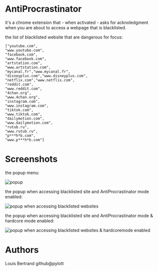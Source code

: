 # AntiProcrastinator

it's a chrome extension that - when activated - asks for acknoledgment when you are about to access a webpage that is blacklisted.

the list of blacklisted website that are dangerous for focus:

    ["youtube.com",
    "www.youtube.com",
    "facebook.com",
    "www.facebook.com",
    "artstation.com",
    "www.artstation.com",
    "mycanal.fr","www.mycanal.fr",
    "disneyplus.com","www.disneyplus.com",
    "netflix.com","www.netflix.com",
    "reddit.com",
    "www.reddit.com",
    "4chan.org",
    "www.4chan.org",
    "instagram.com",
    "www.instagram.com",
    "tiktok.com",
    "www.tiktok.com",
    "dailymotion.com",
    "www.dailymotion.com",
    "rutub.ru",
    "www.rutub.ru",
    "p***h*b.com",
    "www.p***h*b.com"]

# Screenshots

the popup menu:

![popup](https://github.com/PYLOTT/AntiProcrastinator/raw/main/imgs/screen1.JPG)

the popup when accessing blacklisted site and AntiProcrastinator mode enabled:

![popup when accessing blacklisted websites](https://github.com/PYLOTT/AntiProcrastinator/raw/main/imgs/screen2.JPG)

the popup when accessing blacklisted site and AntiProcrastinator mode & hardcore mode enabled:

![popup when accessing blacklisted websites & hardcoremode enabled](https://github.com/PYLOTT/AntiProcrastinator/raw/main/imgs/screen3.JPG)

# Authors

Louis Bertrand github@pylott